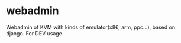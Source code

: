# webadmin
Webadmin of KVM with kinds of emulator(x86, arm, ppc...), based on django.
For DEV usage.

